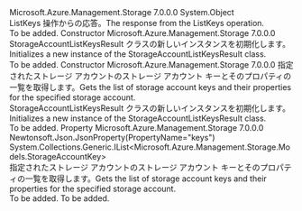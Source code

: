<Type Name="StorageAccountListKeysResult" FullName="Microsoft.Azure.Management.Storage.Models.StorageAccountListKeysResult">
  <TypeSignature Language="C#" Value="public class StorageAccountListKeysResult" />
  <TypeSignature Language="ILAsm" Value=".class public auto ansi beforefieldinit StorageAccountListKeysResult extends System.Object" />
  <TypeSignature Language="DocId" Value="T:Microsoft.Azure.Management.Storage.Models.StorageAccountListKeysResult" />
  <TypeSignature Language="VB.NET" Value="Public Class StorageAccountListKeysResult" />
  <TypeSignature Language="F#" Value="type StorageAccountListKeysResult = class" />
  <AssemblyInfo>
    <AssemblyName>Microsoft.Azure.Management.Storage</AssemblyName>
    <AssemblyVersion>7.0.0.0</AssemblyVersion>
  </AssemblyInfo>
  <Base>
    <BaseTypeName>System.Object</BaseTypeName>
  </Base>
  <Interfaces />
  <Docs>
    <summary>
            <span data-ttu-id="138b6-101">ListKeys 操作からの応答。</span><span class="sxs-lookup"><span data-stu-id="138b6-101">The response from the ListKeys operation.</span></span>
            </summary>
    <remarks>To be added.</remarks>
  </Docs>
  <Members>
    <Member MemberName=".ctor">
      <MemberSignature Language="C#" Value="public StorageAccountListKeysResult ();" />
      <MemberSignature Language="ILAsm" Value=".method public hidebysig specialname rtspecialname instance void .ctor() cil managed" />
      <MemberSignature Language="DocId" Value="M:Microsoft.Azure.Management.Storage.Models.StorageAccountListKeysResult.#ctor" />
      <MemberSignature Language="VB.NET" Value="Public Sub New ()" />
      <MemberType>Constructor</MemberType>
      <AssemblyInfo>
        <AssemblyName>Microsoft.Azure.Management.Storage</AssemblyName>
        <AssemblyVersion>7.0.0.0</AssemblyVersion>
      </AssemblyInfo>
      <Parameters />
      <Docs>
        <summary>
            <span data-ttu-id="138b6-102">StorageAccountListKeysResult クラスの新しいインスタンスを初期化します。</span><span class="sxs-lookup"><span data-stu-id="138b6-102">Initializes a new instance of the StorageAccountListKeysResult class.</span></span>
            </summary>
        <remarks>To be added.</remarks>
      </Docs>
    </Member>
    <Member MemberName=".ctor">
      <MemberSignature Language="C#" Value="public StorageAccountListKeysResult (System.Collections.Generic.IList&lt;Microsoft.Azure.Management.Storage.Models.StorageAccountKey&gt; keys = null);" />
      <MemberSignature Language="ILAsm" Value=".method public hidebysig specialname rtspecialname instance void .ctor(class System.Collections.Generic.IList`1&lt;class Microsoft.Azure.Management.Storage.Models.StorageAccountKey&gt; keys) cil managed" />
      <MemberSignature Language="DocId" Value="M:Microsoft.Azure.Management.Storage.Models.StorageAccountListKeysResult.#ctor(System.Collections.Generic.IList{Microsoft.Azure.Management.Storage.Models.StorageAccountKey})" />
      <MemberSignature Language="VB.NET" Value="Public Sub New (Optional keys As IList(Of StorageAccountKey) = null)" />
      <MemberSignature Language="F#" Value="new Microsoft.Azure.Management.Storage.Models.StorageAccountListKeysResult : System.Collections.Generic.IList&lt;Microsoft.Azure.Management.Storage.Models.StorageAccountKey&gt; -&gt; Microsoft.Azure.Management.Storage.Models.StorageAccountListKeysResult" Usage="new Microsoft.Azure.Management.Storage.Models.StorageAccountListKeysResult keys" />
      <MemberType>Constructor</MemberType>
      <AssemblyInfo>
        <AssemblyName>Microsoft.Azure.Management.Storage</AssemblyName>
        <AssemblyVersion>7.0.0.0</AssemblyVersion>
      </AssemblyInfo>
      <Parameters>
        <Parameter Name="keys" Type="System.Collections.Generic.IList&lt;Microsoft.Azure.Management.Storage.Models.StorageAccountKey&gt;" />
      </Parameters>
      <Docs>
        <param name="keys"><span data-ttu-id="138b6-103">指定されたストレージ アカウントのストレージ アカウント キーとそのプロパティの一覧を取得します。</span><span class="sxs-lookup"><span data-stu-id="138b6-103">Gets the list of storage account keys and their properties for the specified storage account.</span></span></param>
        <summary>
            <span data-ttu-id="138b6-104">StorageAccountListKeysResult クラスの新しいインスタンスを初期化します。</span><span class="sxs-lookup"><span data-stu-id="138b6-104">Initializes a new instance of the StorageAccountListKeysResult class.</span></span>
            </summary>
        <remarks>To be added.</remarks>
      </Docs>
    </Member>
    <Member MemberName="Keys">
      <MemberSignature Language="C#" Value="public System.Collections.Generic.IList&lt;Microsoft.Azure.Management.Storage.Models.StorageAccountKey&gt; Keys { get; }" />
      <MemberSignature Language="ILAsm" Value=".property instance class System.Collections.Generic.IList`1&lt;class Microsoft.Azure.Management.Storage.Models.StorageAccountKey&gt; Keys" />
      <MemberSignature Language="DocId" Value="P:Microsoft.Azure.Management.Storage.Models.StorageAccountListKeysResult.Keys" />
      <MemberSignature Language="VB.NET" Value="Public ReadOnly Property Keys As IList(Of StorageAccountKey)" />
      <MemberSignature Language="F#" Value="member this.Keys : System.Collections.Generic.IList&lt;Microsoft.Azure.Management.Storage.Models.StorageAccountKey&gt;" Usage="Microsoft.Azure.Management.Storage.Models.StorageAccountListKeysResult.Keys" />
      <MemberType>Property</MemberType>
      <AssemblyInfo>
        <AssemblyName>Microsoft.Azure.Management.Storage</AssemblyName>
        <AssemblyVersion>7.0.0.0</AssemblyVersion>
      </AssemblyInfo>
      <Attributes>
        <Attribute>
          <AttributeName>Newtonsoft.Json.JsonProperty(PropertyName="keys")</AttributeName>
        </Attribute>
      </Attributes>
      <ReturnValue>
        <ReturnType>System.Collections.Generic.IList&lt;Microsoft.Azure.Management.Storage.Models.StorageAccountKey&gt;</ReturnType>
      </ReturnValue>
      <Docs>
        <summary>
            <span data-ttu-id="138b6-105">指定されたストレージ アカウントのストレージ アカウント キーとそのプロパティの一覧を取得します。</span><span class="sxs-lookup"><span data-stu-id="138b6-105">Gets the list of storage account keys and their properties for the specified storage account.</span></span>
            </summary>
        <value>To be added.</value>
        <remarks>To be added.</remarks>
      </Docs>
    </Member>
  </Members>
</Type>